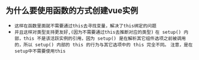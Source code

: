 ## 为什么要使用函数的方式创建vue实例
* `这样在函数里面就不需要通过this去寻找变量，解决了this绑定的问题`
* `并且这样对类型支持更友好,(因为不需要通过this去推断对应的类型)`
`在 setup() 内部，this 不是该活跃实例的引用，因为 setup() 是在解析其它组件选项之前被调用的，所以 setup() 内部的 this 的行为与其它选项中的 this 完全不同。`
`注意，是在setup中不需要使用this`
  
